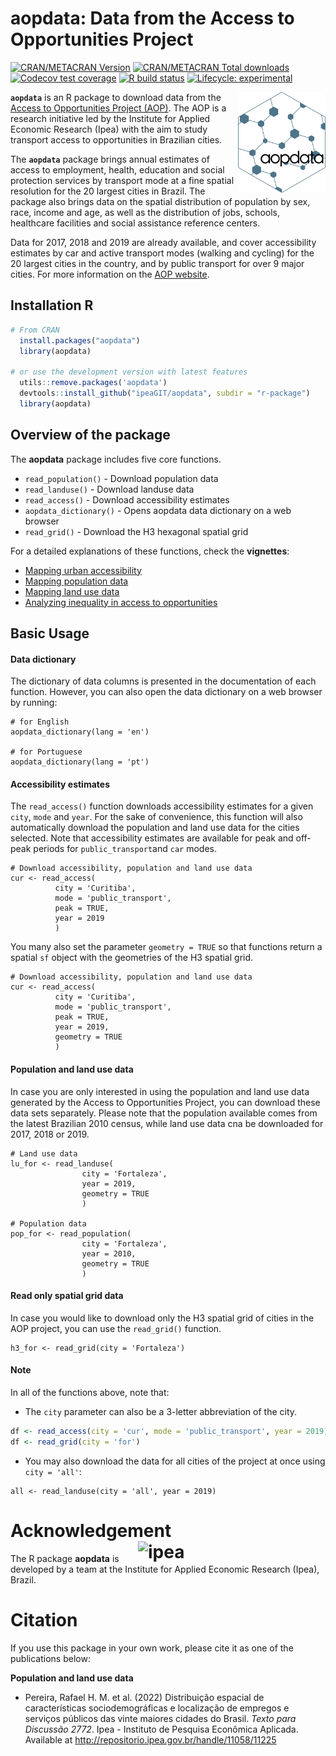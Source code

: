 # aopdata: Data from the Access to Opportunities Project
<!-- badges: start -->
[![CRAN/METACRAN Version](https://www.r-pkg.org/badges/version/aopdata)](https://CRAN.R-project.org/package=aopdata)
[![CRAN/METACRAN Total downloads](http://cranlogs.r-pkg.org/badges/grand-total/aopdata?color=blue)](https://CRAN.R-project.org/package=aopdata)
[![Codecov test coverage](https://codecov.io/gh/ipeaGIT/aopdata/branch/main/graph/badge.svg)](https://app.codecov.io/gh/ipeaGIT/aopdata?branch=main)
[![R build status](https://github.com/ipeaGIT/aopdata/workflows/R-CMD-check/badge.svg)](https://github.com/ipeaGIT/aopdata/actions)
[![Lifecycle: experimental](https://img.shields.io/badge/lifecycle-experimental-orange.svg)](https://www.tidyverse.org/lifecycle/#experimental) 

<!-- badges: end -->

<img align="right" src="https://github.com/ipeaGIT/aopdata/blob/main/r-package/man/figures/logo.png?raw=true" alt="logo" width="140"> 

**`aopdata`** is an R package to download data from the [Access to Opportunities Project (AOP)](https://www.ipea.gov.br/acessooportunidades/en/). The AOP is a research initiative led by the Institute for Applied Economic Research (Ipea) with the aim to study transport access to opportunities in Brazilian cities. 

The **`aopdata`** package brings annual estimates of access to employment, health, education and social protection services by transport mode at a fine spatial resolution for the 20 largest cities in Brazil. The package also brings  data on the spatial distribution of population by sex, race, income and age, as well as the distribution of jobs, schools, healthcare facilities and social assistance reference centers.

Data for 2017, 2018 and 2019 are already available, and cover accessibility estimates by car and active transport modes (walking and cycling) for the 20 largest cities in the country, and by public transport for over 9 major cities. For more information on the [AOP website](https://www.ipea.gov.br/acessooportunidades/en/).


## Installation R

```R
# From CRAN
  install.packages("aopdata")
  library(aopdata)

# or use the development version with latest features
  utils::remove.packages('aopdata')
  devtools::install_github("ipeaGIT/aopdata", subdir = "r-package")
  library(aopdata)

```


## Overview of the package
The **aopdata** package includes five core functions.

- `read_population()` - Download population data
- `read_landuse()` - Download landuse data
- `read_access()` - Download accessibility estimates
- `aopdata_dictionary()` - Opens aopdata data dictionary on a web browser
- `read_grid()` - Download the H3 hexagonal spatial grid

For a detailed explanations of these functions, check the **vignettes**:
- [Mapping urban accessibility](https://ipeagit.github.io/aopdata/articles/access_maps.html)
- [Mapping population data](https://ipeagit.github.io/aopdata/articles/population_maps.html)
- [Mapping land use data](https://ipeagit.github.io/aopdata/articles/landuse_maps.html)
- [Analyzing inequality in access to opportunities](https://ipeagit.github.io/aopdata/articles/access_inequality.html)


## Basic Usage

#### Data dictionary

The dictionary of data columns is presented in the documentation of each function. However, you can also open the data dictionary on a web browser by running:

```{R}
# for English
aopdata_dictionary(lang = 'en')

# for Portuguese
aopdata_dictionary(lang = 'pt')
```


#### Accessibility estimates

The `read_access()` function downloads accessibility estimates for a given `city`, `mode` and `year`. For the sake of convenience, this function will also automatically download the population and land use data for the cities selected. Note that accessibility estimates are available for peak and off-peak periods for `public_transport`and `car` modes.

```{R}
# Download accessibility, population and land use data
cur <- read_access(
          city = 'Curitiba', 
          mode = 'public_transport', 
          peak = TRUE,
          year = 2019
          )
```

You many also set the parameter `geometry = TRUE` so that functions return a spatial `sf` object with the geometries of the H3 spatial grid.

```{R}
# Download accessibility, population and land use data
cur <- read_access(
          city = 'Curitiba', 
          mode = 'public_transport', 
          peak = TRUE,
          year = 2019,
          geometry = TRUE
          )
```


#### Population and land use data

In case you are only interested in using the population and land use data generated by the Access to Opportunities Project, you can download these data sets separately. Please note that the population available comes from the latest Brazilian 2010 census, while land use data cna be downloaded for 2017, 2018 or 2019.

```{R}
# Land use data
lu_for <- read_landuse(
                city = 'Fortaleza', 
                year = 2019,
                geometry = TRUE
                )

# Population data
pop_for <- read_population(
                city = 'Fortaleza', 
                year = 2010,
                geometry = TRUE
                )
```

#### Read only spatial grid data

In case you would like to download only the H3 spatial grid of cities in the AOP project, you can use the `read_grid()` function.

```{R}
h3_for <- read_grid(city = 'Fortaleza')

```

#### Note
In all of the functions above, note that:

- The `city` parameter can also be a 3-letter abbreviation of the city.
```R
df <- read_access(city = 'cur', mode = 'public_transport', year = 2019)
df <- read_grid(city = 'for')
```
- You may also download the data for all cities of the project at once using `city = 'all'`:
```{R}
all <- read_landuse(city = 'all', year = 2019)

```

# Acknowledgement <img align="right" src="https://github.com/ipeaGIT/aopdata/blob/main/r-package/man/figures/ipea_logo.png?raw=true" alt="ipea" width="300">

The R package **aopdata** is developed by a team at the Institute for Applied Economic Research (Ipea), Brazil.

# Citation 

If you use this package in your own work, please cite it as one of the publications below:

**Population and land use data**
* Pereira, Rafael H. M. et al. (2022) Distribuição espacial de características sociodemográficas e localização de empregos e serviços públicos das vinte maiores cidades do Brasil. *Texto para Discussão 2772*. Ipea - Instituto de Pesquisa Econômica Aplicada. Available at http://repositorio.ipea.gov.br/handle/11058/11225

